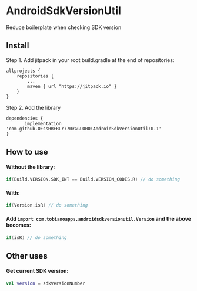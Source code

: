 # AndroidSdkVersionUtil
Reduce boilerplate when checking SDK version 

## Install

Step 1. Add jitpack in your root build.gradle at the end of repositories:

	allprojects {
		repositories {
			...
			maven { url "https://jitpack.io" }
		}
	}
  
Step 2. Add the library

	dependencies {
	       implementation 'com.github.OEssHRERLr770rGGLOH0:AndroidSdkVersionUtil:0.1'
	}


## How to use

#### Without the library:

``` kotlin
if(Build.VERSION.SDK_INT == Build.VERSION_CODES.R) // do something
```

#### With:
``` kotlin
if(Version.isR) // do something
```

#### Add `import com.tobianoapps.androidsdkversionutil.Version` and the above becomes:

``` kotlin
if(isR) // do something
```

## Other uses

#### Get current SDK version:

```kotlin
val version = sdkVersionNumber
```
        
